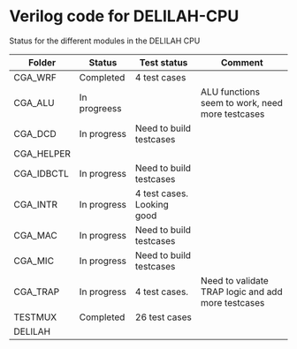 # Verilog code for DELILAH-CPU

Status for the different modules in the DELILAH CPU



| Folder           | Status   |  Test status | Comment |
|------------------|----------|--------------|---------|
| CGA_WRF          | Completed | 4 test cases |         |
| CGA_ALU          | In progreess  |         | ALU functions seem to work, need more testcases |
| CGA_DCD          | In progress  | Need to build testcases             |
| CGA_HELPER       |          |              | 
| CGA_IDBCTL       | In progress  | Need to build testcases             |
| CGA_INTR         | In progress  | 4 test cases. Looking good |
| CGA_MAC          | In progress  | Need to build testcases             |
| CGA_MIC          | In progress  | Need to build testcases             |
| CGA_TRAP         | In progress  | 4 test cases. | Need to validate TRAP logic and add more testcases |
| TESTMUX          | Completed | 26 test cases |         |
| DELILAH          |          |              |
                               
